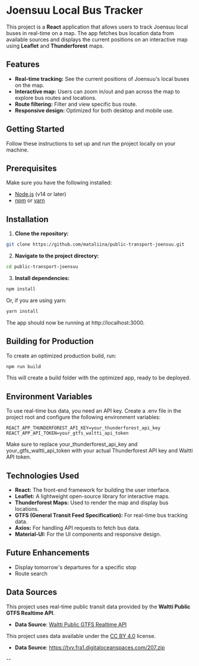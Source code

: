 # Joensuu Local Bus Tracker

This project is a **React** application that allows users to track Joensuu local buses in real-time on a map. The app fetches bus location data from available sources and displays the current positions on an interactive map using **Leaflet** and **Thunderforest** maps.

## Features

- **Real-time tracking:** See the current positions of Joensuu's local buses on the map.
- **Interactive map:** Users can zoom in/out and pan across the map to explore bus routes and locations.
- **Route filtering:** Filter and view specific bus route.
- **Responsive design:** Optimized for both desktop and mobile use.

## Getting Started

Follow these instructions to set up and run the project locally on your machine.

## Prerequisites

Make sure you have the following installed:

- [Node.js](https://nodejs.org/en/) (v14 or later)
- [npm](https://www.npmjs.com/) or [yarn](https://yarnpkg.com/)

## Installation

1. **Clone the repository:**

```bash
git clone https://github.com/mataliina/public-transport-joensuu.git
```

2. **Navigate to the project directory:**
```bash
cd public-transport-joensuu
```

3. **Install dependencies:** 
```bash
npm install
```

Or, if you are using yarn:
```bash
yarn install
```

The app should now be running at http://localhost:3000.

## Building for Production
To create an optimized production build, run:

```bash
npm run build
```
This will create a build folder with the optimized app, ready to be deployed.

## Environment Variables
To use real-time bus data, you need an API key. Create a .env file in the project root and configure the following environment variables:

```env
REACT_APP_THUNDERFOREST_API_KEY=your_thunderforest_api_key
REACT_APP_API_TOKEN=your_gtfs_waltti_api_token
```

Make sure to replace your_thunderforest_api_key and your_gtfs_waltti_api_token with your actual Thunderforest API key and Waltti API token.

## Technologies Used
- **React:** The front-end framework for building the user interface.
- **Leaflet:** A lightweight open-source library for interactive maps.
- **Thunderforest Maps:** Used to render the map and display bus locations.
- **GTFS (General Transit Feed Specification):** For real-time bus tracking data.
- **Axios:** For handling API requests to fetch bus data.
- **Material-UI:** For the UI components and responsive design.

## Future Enhancements
- Display tomorrow's departures for a specific stop
- Route search

## Data Sources
This project uses real-time public transit data provided by the **Waltti Public GTFS Realtime API**.

- **Data Source**: [Waltti Public GTFS Realtime API](https://opendata.waltti.fi/)


This project uses data available under the [CC BY 4.0](https://creativecommons.org/licenses/by/4.0/) license.

- **Data Source**: https://tvv.fra1.digitaloceanspaces.com/207.zip
  
--